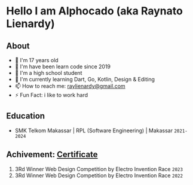 # Hello I am Alphocado (aka Raynato Lienardy)

## About
- :man: I'm 17 years old
- 👦 I'm have been learn code since 2019
- 🔭 I'm a high school student
- 🌱 I'm currently learning Dart, Go, Kotlin, Design & Editing
- 📫 How to reach me: raylienardy@gmail.com
- ⚡ Fun Fact: i like to work hard

## Education
- SMK Telkom Makassar | RPL (Software Engineering) | Makassar `2021-2024`

## Achivement: [Certificate](https://drive.google.com/drive/folders/1vZtgwGDtF1jrWWkssWa6kQTotlNb2Vy6?hl=id)
1. 3Rd Winner Web Design Competition by Electro Invention Race `2023`
2. 3Rd Winner Web Design Competition by Electro Invention Race `2022`
